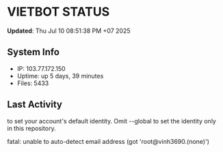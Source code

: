 # VIETBOT STATUS
**Updated**: Thu Jul 10 08:51:38 PM +07 2025

## System Info
- IP: 103.77.172.150
- Uptime: up 5 days, 39 minutes
- Files: 5433

## Last Activity

to set your account's default identity.
Omit --global to set the identity only in this repository.

fatal: unable to auto-detect email address (got 'root@vinh3690.(none)')
